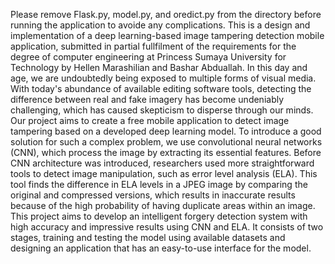 Please remove Flask.py, model.py, and oredict.py from the directory before running the application to avoide any complications.
This is a design and implementation of a deep learning-based image tampering detection mobile application,
submitted in partial fullfilment of the requirements for the degree of computer engineering at Princess Sumaya University for Technology
by Hellen Marashilian and Bashar Abduallah.
In this day and age, we are undoubtedly being exposed to multiple forms of visual media. With today's abundance of available editing software tools, detecting the difference between real and fake imagery has become undeniably challenging, which has caused skepticism to disperse through our minds. Our project aims to create a free mobile application to detect image tampering based on a developed deep learning model. 
To introduce a good solution for such a complex problem, we use convolutional neural networks (CNN), which process the image by extracting its essential features. Before CNN architecture was introduced, researchers used more straightforward tools to detect image manipulation, such as error level analysis (ELA). This tool finds the difference in ELA levels in a JPEG image by comparing the original and compressed versions, which results in inaccurate results because of the high probability of having duplicate areas within an image. This project aims to develop an intelligent forgery detection system with high accuracy and impressive results using CNN and ELA. It consists of two stages, training and testing the model using available datasets and designing an application that has an easy-to-use interface for the model.
